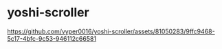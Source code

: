 # yoshi-scroller
https://github.com/vyper0016/yoshi-scroller/assets/81050283/9ffc9468-5c17-4bfc-9c53-946112c66581
